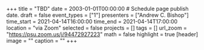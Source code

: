 +++
title = "TBD"
date = 2003-01-01T00:00:00  # Schedule page publish date.
draft = false
event_types = ["1"]
presenters = ["Andrew C. Bishop"]
time_start = 2021-04-14T16:00:00
time_end = 2021-04-14T17:00:00
location = "via Zoom"
selected = false
projects = []
tags = []
url_zoom = "https://psu.zoom.us/j/94472927223"
math = false
highlight = true
[header]
image = ""
caption = ""
+++
